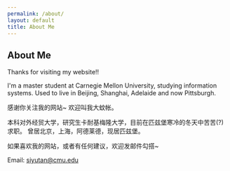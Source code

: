 ```yaml
---
permalink: /about/
layout: default
title: About Me
---
```


<div id="home">
  <h2><i class="fa fa-bookmark"></i> About Me</h2>
</div>


Thanks for visiting my website!!  
  
I'm a master student at Carnegie Mellon University, studying information systems. 
Used to live in Beijing, Shanghai, Adelaide and now Pittsburgh. 
  
感谢你关注我的网站~ 欢迎叫我大蚊帐。   
  
本科对外经贸大学，研究生卡耐基梅隆大学，目前在匹兹堡寒冷的冬天中苦苦(?)求职。
曾居北京，上海，阿德莱德，现居匹兹堡。
  
如果喜欢我的网站，或者有任何建议，欢迎发邮件勾搭~  
  
Email: siyutan@cmu.edu
